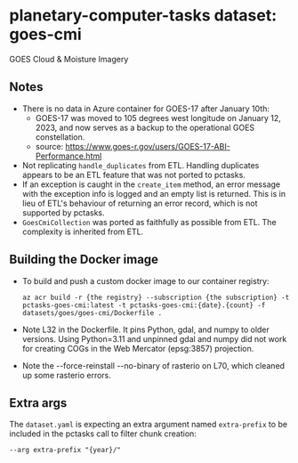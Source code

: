 # planetary-computer-tasks dataset: goes-cmi

GOES Cloud & Moisture Imagery

## Notes

- There is no data in Azure container for GOES-17 after January 10th:
    - GOES-17 was moved to 105 degrees west longitude on January 12, 2023, and now serves as a backup to the operational GOES constellation.
    - source: https://www.goes-r.gov/users/GOES-17-ABI-Performance.html
- Not replicating `handle_duplicates` from ETL. Handling duplicates appears to be an ETL feature that was not ported to pctasks.
- If an exception is caught in the `create_item` method, an error message with the exception info is logged and an empty list is returned. This is in lieu of ETL's behaviour of returning an error record, which is not supported by pctasks.
- `GoesCmiCollection` was ported as faithfully as possible from ETL. The complexity is inherited from ETL.

## Building the Docker image

- To build and push a custom docker image to our container registry:

    ```shell
    az acr build -r {the registry} --subscription {the subscription} -t pctasks-goes-cmi:latest -t pctasks-goes-cmi:{date}.{count} -f datasets/goes/goes-cmi/Dockerfile .
    ```

- Note L32 in the Dockerfile. It pins Python, gdal, and numpy to older versions. Using Python=3.11 and unpinned gdal and numpy did not work for creating COGs in the Web Mercator (epsg:3857) projection.
- Note the --force-reinstall --no-binary of rasterio on L70, which cleaned up some rasterio errors.

## Extra args

The `dataset.yaml` is expecting an extra argument named `extra-prefix` to be included in the pctasks call to filter chunk creation:

`--arg extra-prefix "{year}/"`